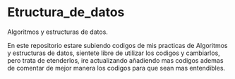 # Etructura_de_datos
Algoritmos y estructuras de datos.

En este repositorio estare subiendo codigos de mis practicas de Algoritmos y estructuras de datos, sientete libre de utilizar los codigos y cambiarlos, pero trata de etenderlos, ire actualizando añadiendo mas codigos ademas de comentar de mejor manera los codigos para que sean mas entendibles.
